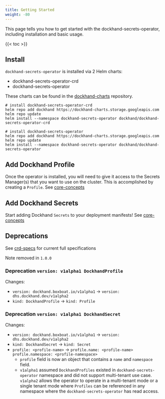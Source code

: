 ```yaml
---
title: Getting Started
weight: -80
---
```


This page tells you how to get started with the dockhand-secrets-operator, including installation and basic usage.

<!--more-->

{{< toc >}}

## Install

`dockhand-secrets-operator` is installed via 2 Helm charts:
- dockhand-secrets-operator-crd
- dockhand-secrets-operator

These charts can be found in the [dockhand-charts](https://github.com/boxboat/dockhand-charts) repository. 

```Shell
# install dockhand-secrets-operator-crd
helm repo add dockhand https://dockhand-charts.storage.googleapis.com
helm repo update
helm install --namespace dockhand-secrets-operator dockhand/dockhand-secrets-operator-crd

# install dockhand-secrets-operator
helm repo add dockhand https://dockhand-charts.storage.googleapis.com
helm repo update
helm install --namespace dockhand-secrets-operator dockhand/dockhand-secrets-operator
```

## Add Dockhand Profile
Once the operator is installed, you will need to give it access to the Secrets Manager(s) that you want to use on the cluster. This is accomplished by creating a `Profile`. See [core-concepts](/usage/core-concepts) 

## Add Dockhand Secrets
Start adding Dockhand `Secrets` to your deployment manifests! See [core-concepts](/usage/core-concepts)

## Deprecations
See [crd-specs](/usage/crd-specs) for current full specifications

Note removed in `1.0.0`

### Deprecation `version: v1alpha1 DockhandProfile`
Changes:
* `version: dockhand.boxboat.io/v1alpha1` -> `version: dhs.dockhand.dev/v1alpha2`
* `kind: DockhandProfile` -> `kind: Profile`

### Deprecation `version: v1alpha1 DockhandSecret`
Changes:
* `version: dockhand.boxboat.io/v1alpha1` -> `version: dhs.dockhand.dev/v1alpha2`
* `kind: DockhandSecret` -> `kind: Secret`
* `profile: <profile-name>` -> `profile.name: <profile-name>` `profile.namespace: <profile-namespace>`
    * `profile` field is now an object that contains a `name` and `namespace` field.
    * `v1alpha1` assumed `DockhandProfiles` existed in `dockhand-secrets-operator` namespace and did not support multi-tenant use case. `v1alpha2` allows the operator to operate in a multi-tenant mode or a single tenant mode where `Profiles` can be referenced in any namespace where the `dockhand-secrets-operator` has read access.
  